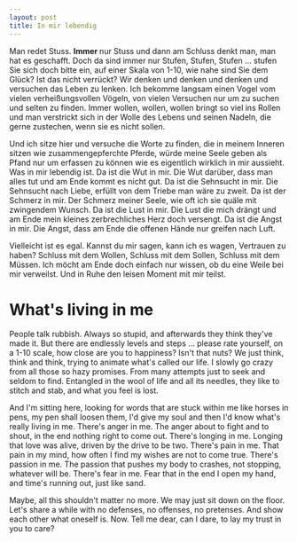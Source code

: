 ```yaml
---
layout: post
title: In mir lebendig
---
```


Man redet Stuss. <b> Immer </b> nur Stuss und dann am Schluss denkt man, man hat es geschafft.
Doch da sind immer nur Stufen, Stufen, Stufen … stufen Sie sich doch bitte ein, auf einer Skala von 1-10, wie nahe sind Sie dem Glück?
Ist das nicht verrückt? 
Wir denken und denken und denken und versuchen das Leben zu lenken.
Ich bekomme langsam einen Vogel vom vielen verheißungsvollen Vögeln, von vielen Versuchen nur um zu suchen und selten zu finden.
Immer wollen, wollen, wollen bringt so viel ins Rollen und man verstrickt sich in der Wolle des Lebens und seinen Nadeln, die gerne zustechen, wenn sie es nicht sollen.

Und ich sitze hier und versuche die Worte zu finden, die in meinem Inneren sitzen wie zusammengepferchte Pferde, würde meine Seele geben als Pfand nur um erfassen zu können wie es eigentlich wirklich in mir aussieht.
Was in mir lebendig ist.
Da ist die Wut in mir. Die Wut darüber, dass man alles tut und am Ende kommt es nicht gut.
Da ist die Sehnsucht in mir. Die Sehnsucht nach Liebe, erfüllt von dem Triebe man wäre zu zweit.
Da ist der Schmerz in mir. Der Schmerz meiner Seele, wie oft ich sie quäle mit zwingendem Wunsch.
Da ist die Lust in mir. Die Lust die mich drängt und am Ende mein kleines zerbrechliches Herz doch versengt.
Da ist die Angst in mir. Die Angst, dass am Ende die offenen Hände nur greifen nach Luft.

Vielleicht ist es egal.
Kannst du mir sagen, kann ich es wagen, Vertrauen zu haben?
Schluss mit dem Wollen, Schluss mit dem Sollen, Schluss mit dem Müssen.
Ich möcht am Ende doch einfach nur wissen, ob du eine Weile bei mir verweilst.
Und in Ruhe den leisen Moment mit mir teilst.

# What's living in me

People talk rubbish. Always so stupid, and afterwards they think they've made it.
But there are endlessly levels and steps ... please rate yourself, on a 1-10 scale, how close are you to happiness?
Isn't that nuts? We  just think, think and think, trying to animate what's called our life.
I slowly go crazy from all those so hazy promises.
From many attempts just to seek and seldom to find.
Entangled in the wool of life and all its needles, they like to stitch and stab, and what you feel is lost.

And I'm sitting here, looking for words that are stuck within me like horses in pens, my pen shall loosen them, I'd give my soul and then I'd know what's really living in me.
There's anger in me. The anger about to fight and to shout, in the end nothing right to come out.
There's longing in me. Longing that love was alive, driven by the drive to be two.
There's pain in me. That pain in my mind, how often I find my wishes are not to come true.
There's passion in me. The passion that pushes my body to crashes, not stopping, whatever will be.
There's fear in me. Fear that in the end I open my hand, and time's running out, just like sand.

Maybe, all this shouldn't matter no more.
We may just sit down on the floor.
Let's share a while with no defenses, no offenses, no pretenses.
And show each other what oneself is.
Now. Tell me dear, can I dare, to lay my trust in you to care?